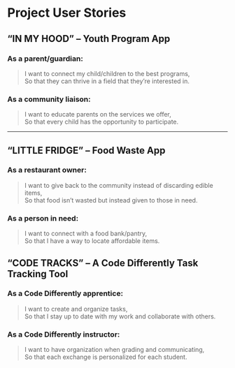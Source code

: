 # Project User Stories

## “IN MY HOOD” – Youth Program App

###  As a parent/guardian:
> I want to connect my child/children to the best programs,  
> So that they can thrive in a field that they’re interested in.

### As a community liaison:
> I want to educate parents on the services we offer,  
> So that every child has the opportunity to participate.

---

##  “LITTLE FRIDGE” – Food Waste App

### As a restaurant owner:
> I want to give back to the community instead of discarding edible items,  
> So that food isn’t wasted but instead given to those in need.

###  As a person in need:
> I want to connect with a food bank/pantry,  
> So that I have a way to locate affordable items.



##  “CODE TRACKS” – A Code Differently Task Tracking Tool

###  As a Code Differently apprentice:
> I want to create and organize tasks,  
> So that I stay up to date with my work and collaborate with others.

### As a Code Differently instructor:
> I want to have organization when grading and communicating,  
> So that each exchange is personalized for each student.
